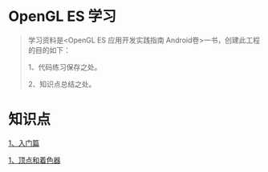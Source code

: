 # OpenGL ES 学习

>学习资料是<OpenGL ES 应用开发实践指南 Android卷>一书，创建此工程的目的如下：
>
>1、代码练习保存之处。
>
>2、知识点总结之处。

# 知识点

[1、入门篇](https://github.com/sunnnydaydev/OpenGLES/blob/master/mds/1、入门篇.md)

[1、顶点和着色器](https://github.com/sunnnydaydev/OpenGLES/blob/master/mds/2、顶点和着色器.md)